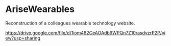 # AriseWearables
Reconstruction of a colleagues wearable technology website.

https://drive.google.com/file/d/1iom482CeAOAdb9WPQn7Z10rasdvzrP2P/view?usp=sharing
